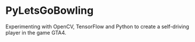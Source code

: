 # PyLetsGoBowling
Experimenting with OpenCV, TensorFlow and Python to create a self-driving player in the game GTA4.
